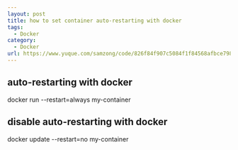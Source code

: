 ```yaml
---
layout: post
title: how to set container auto-restarting with docker
tags:
  - Docker
category:
  - Docker
url: https://www.yuque.com/samzong/code/826f84f907c5084f1f84568afbce7984
---
```


## auto-restarting with docker

docker run --restart=always my-container

## disable auto-restarting with docker

docker update --restart=no my-container
